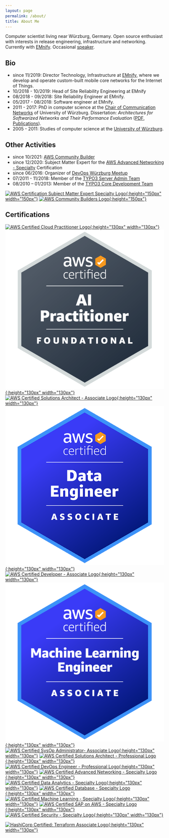 ```yaml
---
layout: page
permalink: /about/
title: About Me
---
```


Computer scientist living near Würzburg, Germany. Open source enthusiast with interests in release engineering, infrastructure and networking. Currently with [EMnify](https:///www.emnify.com). Occasional [speaker](/speaking/).

## Bio

- since 11/2019: Director Technology, Infrastructure at [EMnify](https:///www.emnify.com), where we develop and operate custom-built mobile core networks for the Internet of Things.
- 10/2018 - 10/2019: Head of Site Reliability Engineering at EMnify
- 08/2018 - 09/2018: Site Reliability Engineer at EMnify.
- 05/2017 - 08/2018: Software engineer at EMnify.
- 2011 - 2017: PhD in computer science at the [Chair of Communication Networks](http://comnet.informatik.uni-wuerzburg.de) of University of Würzburg. Dissertation: _Architectures for Softwarized Networks and Their Performance Evaluation_ ([PDF](https://opus.bibliothek.uni-wuerzburg.de/frontdoor/index/index/docId/15063), [Publications](http://www.comnet.informatik.uni-wuerzburg.de/team/alumni/steffen-gebert/)).
- 2005 - 2011: Studies of computer science at the [University of Würzburg](https://www.uni-wuerzburg.de).

## Other Activities

- since 10/2021: [AWS Community Builder](https://aws.amazon.com/developer/community/community-builders/)
- since 12/2020: Subject Matter Expert for the [AWS Advanced Networking - Specialty](https://aws.amazon.com/certification/certified-advanced-networking-specialty/) Certification
- since 06/2016: Organizer of [DevOps Würzburg Meetup](https://www.meetup.com/de-DE/DevOps-Wuerzburg-Mainfranken/)
- 07/2011 - 11/2018: Member of the [TYPO3 Server Admin Team](https://typo3.org/community/teams/server-team) 
- 08/2010 – 01/2013: Member of the [TYPO3 Core Development Team](https://typo3.org/community/teams/typo3-development)

[![AWS Certification Subject Matter Expert Specialty Logo](/images/aws-cert-sme.png){:height="150px" width="150px"}](https://www.credly.com/badges/c1b027e9-5b06-4207-a1cd-be86fd540116/)
[![AWS Community Builders Logo](/images/aws-community-builders.png){:height="150px"}](https://aws.amazon.com/developer/community/community-builders/)

## Certifications

[![AWS Certified Cloud Practitioner Logo](/images/aws-cert-cloud-practitioner.png){:height="130px" width="130px"}](https://www.credly.com/badges/292dd973-644c-4a63-af57-ecb32062d91e/)
[![AWS Certified AI Practitioner Logo](/images/aws-cert-ai-practitioner.png){:height="130px" width="130px"}](https://www.credly.com/badges/692e452c-5190-4f89-89c9-b9e13c868bb5)
[![AWS Certified Solutions Architect - Associate Logo](/images/aws-cert-sa-assoc.png){:height="130px" width="130px"}](https://www.credly.com/badges/cc056a22-17d3-4564-82ed-22daafdaab5c/)
[![AWS Certified Data Engineer - Associate Logo](/images/aws-cert-data-engineer.png){:height="130px" width="130px"}](https://www.credly.com/badges/fe314741-1494-4b30-a584-395864b878d7/)
[![AWS Certified Developer - Associate Logo](/images/aws-cert-developer.png){:height="130px" width="130px"}](https://www.credly.com/badges/902ae054-7fd9-4fd8-a3b8-d2094558df35/)
[![AWS Certified Machine Learning - Associate Logo](/images/aws-cert-ml-assoc.png){:height="130px" width="130px"}](https://www.credly.com/badges/5b90f095-328b-44b6-98b2-2e1d1ebc6a7e)
[![AWS Certified SysOp Administrator- Associate Logo](/images/aws-cert-sysop.png){:height="130px" width="130px"}](https://www.credly.com/badges/2263f3bf-b0bc-4c79-8465-1115ba6a5c8b/)
[![AWS Certified Solutions Architect - Professional Logo](/images/aws-cert-sa.png){:height="130px" width="130px"}](https://www.credly.com/badges/31cb2dce-31c7-4963-a434-6962072cdace/)
[![AWS Certified DevOps Engineer - Professional Logo](/images/aws-cert-devops.png){:height="130px" width="130px"}](https://www.credly.com/badges/8ed87466-f2c6-4ffb-9e17-ee1026126a1b)
[![AWS Certified Advanced Networking - Specialty Logo](/images/aws-cert-networking.png){:height="130px" width="130px"}](https://www.credly.com/badges/bce3975e-b868-40df-acad-66820e8a8271)
[![AWS Certified Data Analytics - Specialty Logo](/images/aws-cert-data-analytics.png){:height="130px" width="130px"}](https://www.credly.com/badges/13f543cb-21e3-4dac-8527-0935e11f0dda)
[![AWS Certified Database - Specialty Logo](/images/aws-cert-database.png){:height="130px" width="130px"}](https://www.credly.com/badges/5e63525f-c089-48d5-addc-ff48e6a332b6)
[![AWS Certified Machine Learning - Specialty Logo](/images/aws-cert-machine-learning.png){:height="130px" width="130px"}](https://www.credly.com/badges/6f0ebe20-5aa4-48f9-a57c-d3c91f0b3688/public_url)
[![AWS Certified SAP on AWS - Specialty Logo](/images/aws-cert-sap.png){:height="130px" width="130px"}](https://www.credly.com/badges/0a3de6f1-e25a-49dc-929b-b006d65d6bb1)
[![AWS Certified Security - Specialty Logo](/images/aws-cert-security.png){:height="130px" width="130px"}](https://www.credly.com/badges/332c15cc-2567-4867-a2c3-9e2607385f08)

[![HashiCorp Certified: Terraform Associate Logo](/images/hashicorp-cert-terraform-associate.png){:height="130px" width="130px"}](https://www.credly.com/badges/7e3bd335-2cd5-42e5-ae33-884d390fc6fe)
